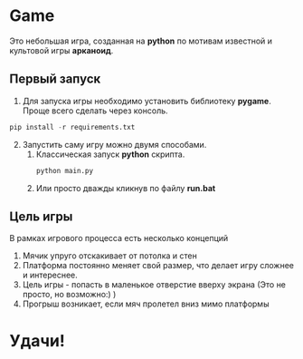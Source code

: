 
# Game

Это небольшая игра, созданная на **python** по мотивам известной и культовой игры **арканоид**. 

## Первый запуск
1. Для запуска игры необходимо установить библиотеку  **pygame**. Проще всего сделать через консоль.
```python
pip install -r requirements.txt
```
2. Запустить саму игру можно двумя способами. 
	1. Классическая запуск **python** скрипта. 
	   ```python
	   python main.py

	2. Или просто дважды кликнув по файлу **run.bat**
## Цель игры

   В рамках игрового процесса есть несколько концепций
   1. Мячик упруго отскакивает от потолка и стен
   2. Платформа постоянно меняет свой размер, что делает игру сложнее и интереснее.
   3. Цель игры - попасть в маленькое отверстие вверху экрана (Это не просто, но возможно:) )
   4. Прогрыш возникает, если мяч пролетел вниз мимо платформы

# Удачи!
